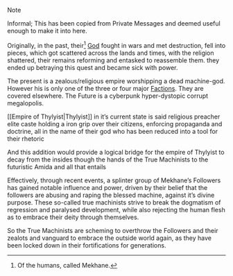 > [!NOTE]
> Informal; This has been copied from Private Messages and deemed useful enough to make it into here. 

Originally, in the past, their[^1] [God](Mekhane.md) fought in wars and met destruction, fell into pieces, which got scattered across the lands and times, with the religion shattered, their remains reforming and entasked to reassemble them. they ended up betraying this quest and became sick with power.

The present is a zealous/religious empire worshipping a dead machine-god.
However his is only one of the three or four major [Factions](Faction%20Overview). They are covered elsewhere. 
The Future is a cyberpunk hyper-dystopic corrupt megalopolis.

[[Empire of Thylyist|Thylyist]] in it’s current state is said religious preacher elite caste holding a iron grip over their citizens, enforcing propaganda and doctrine, all in the name of their god who has been reduced into a tool for their rhetoric

And this addition would provide a logical bridge for the empire of Thylyist to decay from the insides though the hands of the True Machinists to the futuristic Amida and all that entails

Effectively, through recent events, a splinter group of Mekhane’s Followers has gained notable influence and power, driven by their belief that the followers are abusing and raping the blessed machine, against it’s divine purpose.
These so-called true machinists strive to break the dogmatism of regression and paralysed development, while also rejecting the human flesh as to embrace their deity through themselves.

So the True Machinists are scheming to overthrow the Followers and their zealots and vanguard to embrace the outside world again, as they have been locked down in their fortifications for generations.

[^1]: Of the humans, called Mekhane.
